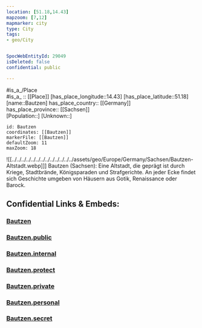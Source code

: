 ```yaml
---
location: [51.18,14.43] 
mapzoom: [7,12] 
mapmarker: city 
type: City
tags:
- geo/City


SpocWebEntityId: 29049
isDeleted: false
confidential: public

---
```


#is_a_/Place  
#is_a_ :: [[Place]] 
[has_place_longitude::14.43] 
[has_place_latitude::51.18] 
[name::Bautzen] 
has_place_country:: [[Germany]]  
has_place_province:: [[Sachsen]]  
[Population::] 
[Unknown::] 


```leaflet
id: Bautzen
coordinates: [[Bautzen]] 
markerFile: [[Bautzen]] 
defaultZoom: 11 
maxZoom: 18
```

![[../../../../../../../../../../../../../assets/geo/Europe/Germany/Sachsen/Bautzen-Altstadt.webp]]]
Bautzen (Sachsen): 
Eine Altstadt, die geprägt ist durch Kriege, Stadtbrände, Königsparaden und Strafgerichte. 
An jeder Ecke findet sich Geschichte umgeben von Häusern aus Gotik, Renaissance oder Barock.


## Confidential Links & Embeds: 

### [Bautzen](/_Standards/Earth/Continent/Europe/Europe~Central/Germany/Germany~East/Sachsen/counties~Sachsen/Bautzen/cities~Bautzen/Bautzen-city/City/Bautzen.md) 

### [Bautzen.public](/_public/Earth/Continent/Europe/Europe~Central/Germany/Germany~East/Sachsen/counties~Sachsen/Bautzen/cities~Bautzen/Bautzen-city/City/Bautzen.public.md) 

### [Bautzen.internal](/_internal/Earth/Continent/Europe/Europe~Central/Germany/Germany~East/Sachsen/counties~Sachsen/Bautzen/cities~Bautzen/Bautzen-city/City/Bautzen.internal.md) 

### [Bautzen.protect](/_protect/Earth/Continent/Europe/Europe~Central/Germany/Germany~East/Sachsen/counties~Sachsen/Bautzen/cities~Bautzen/Bautzen-city/City/Bautzen.protect.md) 

### [Bautzen.private](/_private/Earth/Continent/Europe/Europe~Central/Germany/Germany~East/Sachsen/counties~Sachsen/Bautzen/cities~Bautzen/Bautzen-city/City/Bautzen.private.md) 

### [Bautzen.personal](/_personal/Earth/Continent/Europe/Europe~Central/Germany/Germany~East/Sachsen/counties~Sachsen/Bautzen/cities~Bautzen/Bautzen-city/City/Bautzen.personal.md) 

### [Bautzen.secret](/_secret/Earth/Continent/Europe/Europe~Central/Germany/Germany~East/Sachsen/counties~Sachsen/Bautzen/cities~Bautzen/Bautzen-city/City/Bautzen.secret.md)

